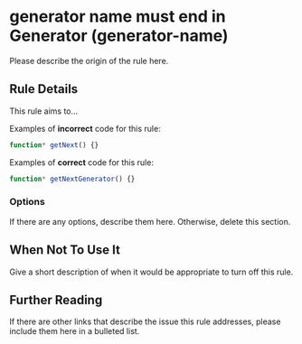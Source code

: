 # generator name must end in Generator (generator-name)

Please describe the origin of the rule here.

## Rule Details

This rule aims to...

Examples of **incorrect** code for this rule:

```js
function* getNext() {}
```

Examples of **correct** code for this rule:

```js
function* getNextGenerator() {}
```

### Options

If there are any options, describe them here. Otherwise, delete this section.

## When Not To Use It

Give a short description of when it would be appropriate to turn off this rule.

## Further Reading

If there are other links that describe the issue this rule addresses, please include them here in a bulleted list.
